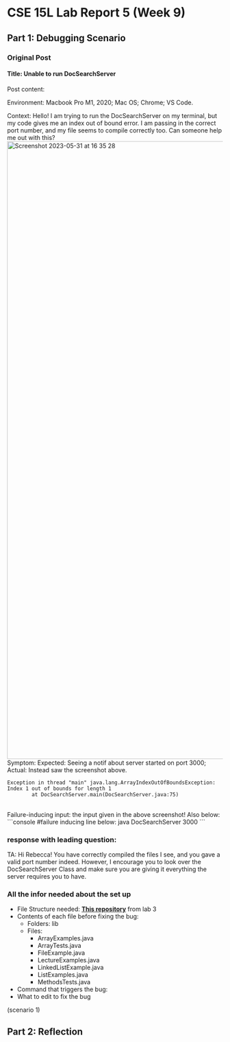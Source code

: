 # CSE 15L Lab Report 5 (Week 9)
## Part 1: Debugging Scenario 
### Original Post

#### Title: Unable to run DocSearchServer

Post content: <br>

Environment: Macbook Pro M1, 2020; Mac OS; Chrome; VS Code. 

Context: Hello! I am trying to run the DocSearchServer on my terminal, but my code gives me an index out of bound error. I am passing in the correct port number,
and my file seems to compile correctly too. Can someone help me out with this? <br>
<img width="1440" alt="Screenshot 2023-05-31 at 16 35 28" src="https://github.com/rcwoshimao/cse15l-lab-reports/assets/108894739/f41f952f-2444-4f08-9f68-0967b44c8c61">
<br>
Symptom: Expected: Seeing a notif about server started on port 3000; Actual: Instead saw the screenshot above. 
```console
Exception in thread "main" java.lang.ArrayIndexOutOfBoundsException: Index 1 out of bounds for length 1
        at DocSearchServer.main(DocSearchServer.java:75)
```
<br>
Failure-inducing input: the input given in the above screenshot! Also below: 
```console
#failure inducing line below: 
java DocSearchServer 3000
```
<br>

### response with leading question: 
TA: 
Hi Rebecca! You have correctly compiled the files I see, and you gave a valid port number indeed. However, I encourage you to look over the 
DocSearchServer Class and make sure you are giving it everything the server requires you to have. 



### All the infor needed about the set up
- File Structure needed: [**This repository**](https://github.com/ucsd-cse15l-w23/lab3) from lab 3 
- Contents of each file before fixing the bug: 
  - Folders: lib
  - Files: 
    - ArrayExamples.java
    - ArrayTests.java
    - FileExample.java
    - LectureExamples.java
    - LinkedListExample.java
    - ListExamples.java
    - MethodsTests.java
- Command that triggers the bug: 
- What to edit to fix the bug

(scenario 1) 


## Part 2: Reflection
